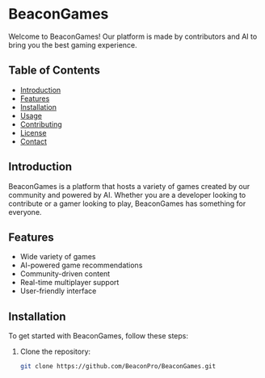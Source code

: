 # BeaconGames

Welcome to BeaconGames! Our platform is made by contributors and AI to bring you the best gaming experience.

## Table of Contents

- [Introduction](#introduction)
- [Features](#features)
- [Installation](#installation)
- [Usage](#usage)
- [Contributing](#contributing)
- [License](#license)
- [Contact](#contact)

## Introduction

BeaconGames is a platform that hosts a variety of games created by our community and powered by AI. Whether you are a developer looking to contribute or a gamer looking to play, BeaconGames has something for everyone.

## Features

- Wide variety of games
- AI-powered game recommendations
- Community-driven content
- Real-time multiplayer support
- User-friendly interface

## Installation

To get started with BeaconGames, follow these steps:

1. Clone the repository:
   ```bash
   git clone https://github.com/BeaconPro/BeaconGames.git
